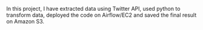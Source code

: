 In this project, I have extracted data using Twitter API, used python to transform data, deployed the code on Airflow/EC2 and saved the final result on Amazon S3.
